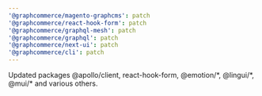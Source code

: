 ```yaml
---
'@graphcommerce/magento-graphcms': patch
'@graphcommerce/react-hook-form': patch
'@graphcommerce/graphql-mesh': patch
'@graphcommerce/graphql': patch
'@graphcommerce/next-ui': patch
'@graphcommerce/cli': patch
---
```


Updated packages @apollo/client, react-hook-form, @emotion/\*, @lingui/\*, @mui/\* and various others.
